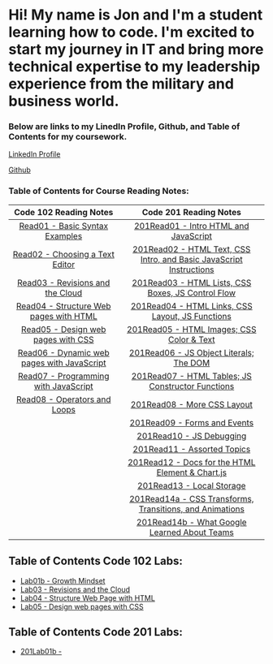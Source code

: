# Hi! My name is Jon and I'm a student learning how to code.  I'm excited to start my journey in IT and bring more technical expertise to my leadership experience from the military and business world. 

### Below are links to my LinedIn Profile, Github, and Table of Contents for my coursework. 

[LinkedIn Profile](https://www.linkedin.com/in/jon-gitter-a0123485/)

[Github](https://github.com/jon-gitter) 



### Table of Contents for Course Reading Notes:

| **Code 102 Reading Notes**                                                                       | **Code 201 Reading Notes**                                                                                                      |
|:-----------------------------------------------------------------------------------------------------------:|:-------------------------------------------------------------------------------------------------------------------------------:|
|[<font size ="3">Read01 - Basic Syntax Examples</font>](https://jon-gitter.github.io/reading-notes/Read01.md)|[201Read01 - Intro HTML and JavaScript](https://jon-gitter.github.io/reading-notes/201Read01.md)                                 |           
|[Read02 - Choosing a Text Editor](https://jon-gitter.github.io/reading-notes/Read02.md)           |[201Read02 - HTML Text, CSS Intro, and Basic JavaScript Instructions](https://jon-gitter.github.io/reading-notes/201Read02.md)   |           
|[Read03 - Revisions and the Cloud](https://jon-gitter.github.io/reading-notes/Read03.md)          |[201Read03 - HTML Lists, CSS Boxes, JS Control Flow](https://jon-gitter.github.io/reading-notes/201Read03.md)                    |
|[Read04 - Structure Web pages with HTML](https://jon-gitter.github.io/reading-notes/Read04.md)    |[201Read04 - HTML Links, CSS Layout, JS Functions](https://jon-gitter.github.io/reading-notes/201Read04.md)                      |
|[Read05 - Design web pages with CSS](https://jon-gitter.github.io/reading-notes/Read05.md)        |[201Read05 - HTML Images; CSS Color & Text](https://jon-gitter.github.io/reading-notes/201Read05.md)                             |
|[Read06 - Dynamic web pages with JavaScript](https://jon-gitter.github.io/reading-notes/Read06.md)|[201Read06 - JS Object Literals; The DOM ](https://jon-gitter.github.io/reading-notes/201Read06.md)                              |
|[Read07 - Programming with JavaScript](https://jon-gitter.github.io/reading-notes/Read07.md)      |[201Read07 - HTML Tables; JS Constructor Functions](https://jon-gitter.github.io/reading-notes/201Read07.md)                     |
|[Read08 - Operators and Loops](https://jon-gitter.github.io/reading-notes/Read08.md)              |[201Read08 - More CSS Layout](https://jon-gitter.github.io/reading-notes/201Read08.md)                                           |
                                                                                                   |[201Read09 - Forms and Events](https://jon-gitter.github.io/reading-notes/201Read09.md)                                          |
                                                                                                   |[201Read10 - JS Debugging](https://jon-gitter.github.io/reading-notes/201Read10.md)                                              |
                                                                                                   |[201Read11 - Assorted Topics](https://jon-gitter.github.io/reading-notes/201Read11.md)                                           |
                                                                                                   |[201Read12 - Docs for the HTML <canvas> Element & Chart.js](https://jon-gitter.github.io/reading-notes/201Read12.md)             |
                                                                                                   |[201Read13 - Local Storage](https://jon-gitter.github.io/reading-notes/201Read13.md)                                             |
                                                                                                   |[201Read14a - CSS Transforms, Transitions, and Animations](https://jon-gitter.github.io/reading-notes/201Read14a.md)             |
                                                                                                   |[201Read14b - What Google Learned About Teams](https://jon-gitter.github.io/reading-notes/201Read14b.md)                         |



## Table of Contents Code 102 Labs:
+ [Lab01b - Growth Mindset](https://jon-gitter.github.io/reading-notes/Lab01b.md)
+ [Lab03 - Revisions and the Cloud](https://jon-gitter.github.io/reading-notes/Lab03.md)
+ [Lab04 - Structure Web Page with HTML](https://jon-gitter.github.io/reading-notes/homepage.html)
+ [Lab05 - Design web pages with CSS](https://jon-gitter.github.io/reading-notes/jonhobby2.html)


## Table of Contents Code 201 Labs:
+ [201Lab01b - ](https://jon-gitter.github.io/reading-notes/201Lab01b.md)




